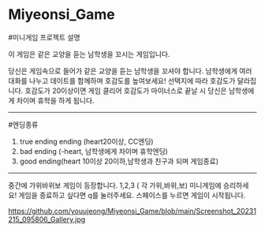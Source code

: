 # Miyeonsi_Game

#미니게임 프로젝트 설명

이 게임은 같은 교양을 듣는 남학생을 꼬시는 게임입니다.

당신은 게임속으로 들어가 같은 교양을 듣는 남학생을 꼬셔야 합니다.
남학생에게 여러 대화를 나누고 데이트를 함께하며 호감도를 높여보세요!
선택지에 따라 호감도가 달라집니다. 호감도가 20이상이면 게임 클리어
호감도가 마이너스로 끝날 시 당신은 남학생에게 차이며 휴학을 하게 됩니다.

-----------------------------------------------------------------

#엔딩종류
1. true ending ending (heart20이상, CC엔딩)
2. bad ending (-heart, 남학생에게 차이며 휴학엔딩)
3. good ending(heart 10이상 20이하,남학생과 친구과 되며 게임종료)

-----------------------------------------------------------------

중간에 가위바위보 게임이 등장합니다. 1,2,3 ( 각 가위,바위,보) 미니게임에 승리하세요!
게임을 종료하고 싶다면 q를 눌러주세요.
스페이스를 누르면 게임이 시작됩니다.   


https://github.com/youujeong/Miyeonsi_Game/blob/main/Screenshot_20231215_095806_Gallery.jpg
